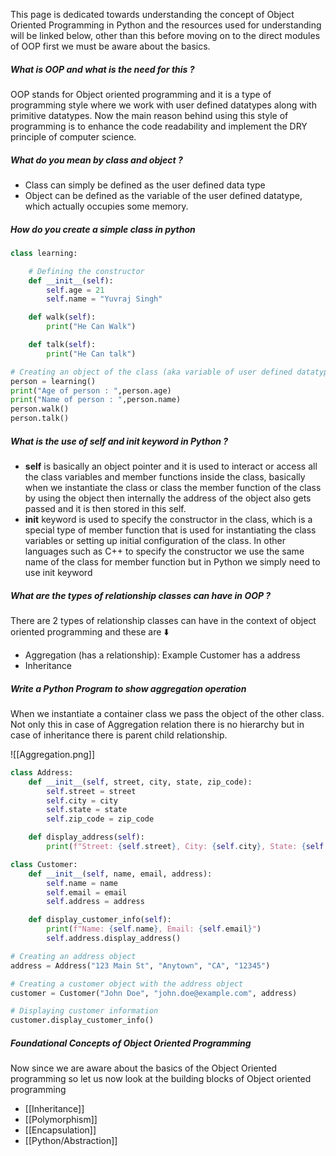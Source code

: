 This page is dedicated towards understanding the concept of Object Oriented Programming in Python and the resources used for understanding will be linked below, other than this before moving on to the direct modules of OOP first we must be aware about the basics.

##### What is OOP and what is the need for this ? 

OOP stands for Object oriented programming and it is a type of programming style where we work with user defined datatypes along with primitive datatypes. Now the main reason behind using this style of programming is to enhance the code readability and implement the DRY principle of computer science.

##### What do you mean by class and object ?

- Class can simply be defined as the user defined data type 
- Object can be defined as the variable of the user defined datatype, which actually occupies some memory.

##### How do you create a simple class in python

```python
class learning:

    # Defining the constructor
    def __init__(self):
        self.age = 21
        self.name = "Yuvraj Singh"

    def walk(self):
        print("He Can Walk")

    def talk(self):
        print("He Can talk")

# Creating an object of the class (aka variable of user defined datatype)
person = learning()
print("Age of person : ",person.age)
print("Name of person : ",person.name)
person.walk()
person.talk()
```

##### What is the use of self and init keyword in Python ? 

- **self** is basically an object pointer and it is used to interact or access all the class variables and member functions inside the class, basically when we instantiate the class or class the member function of the class by using the object then internally the address of the object also gets passed and it is then stored in this self.
- **init** keyword is used to specify the constructor in the class, which is a special type of member function that is used for instantiating the class variables or setting up initial configuration of the class. In other languages such as C++ to specify the constructor we use the same name of the class for member function but in Python we simply need to use init keyword

#####  What are the types of relationship classes can have in OOP ? 

There are 2 types of relationship classes can have in the context of object oriented programming and these are ⬇️

- Aggregation (has a relationship): Example Customer has a address
- Inheritance

##### Write a Python Program to show aggregation operation

When we instantiate a container class we pass the object of the other class. Not only this in case of Aggregation relation there is no hierarchy but in case of inheritance there is parent child relationship.

![[Aggregation.png]]

```python
class Address:
    def __init__(self, street, city, state, zip_code):
        self.street = street
        self.city = city
        self.state = state
        self.zip_code = zip_code

    def display_address(self):
        print(f"Street: {self.street}, City: {self.city}, State: {self.state}, Zip: {self.zip_code}")

class Customer:
    def __init__(self, name, email, address):
        self.name = name
        self.email = email
        self.address = address

    def display_customer_info(self):
        print(f"Name: {self.name}, Email: {self.email}")
        self.address.display_address()

# Creating an address object
address = Address("123 Main St", "Anytown", "CA", "12345")

# Creating a customer object with the address object
customer = Customer("John Doe", "john.doe@example.com", address)

# Displaying customer information
customer.display_customer_info()
```
##### Foundational Concepts of Object Oriented Programming

Now since we are aware about the basics of the Object Oriented programming so let us now look at the building blocks of Object oriented programming

- [[Inheritance]]
- [[Polymorphism]]
- [[Encapsulation]]
- [[Python/Abstraction]]